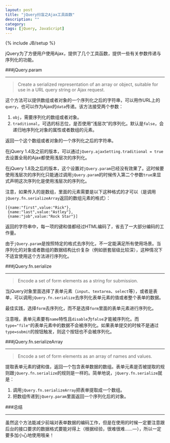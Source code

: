 ```yaml
---
layout: post
title: "jQuery扫盲之Ajax工具函数"
description: ""
category: 
tags: [jQuery, JavaScript]
---
```

{% include JB/setup %}

jQuery为了方便用户使用Ajax，提供了几个工具函数，提供一些有关参数传递与序列化的功能。

###jQuery.param
____

> Create a serialized representation of an array or object, suitable for use in a URL query string or Ajax request.

这个方法可以提供数组或者对象的一个序列化之后的字符串，可以用作URL上的`query`，也可以作为Ajax的`data`传递。该方法接受两个参数：

1. `obj`，需要序列化的数组或者对象。
2. `traditional`，可选的标志位，是否使用“浅层次”的序列化。默认是`false`，会递归地序列化对象的属性或者数组的元素。

返回一个这个数组或者对象的一个序列化之后的字符串。

在jQuery 1.4及之前的版本，可以通过`jQuery.ajaxSetting.traditional = true`去设置全局的Ajax都使用浅层次的序列化。

在jQuery 1.8及之后的版本，这个设置对`jQuery.param`已经没有效果了。这时候要使用浅层次的序列化只能通过调用`jQuery.param`的时候传入第二个参数`true`来显式声明这次序列化是使用浅层次的序列化。

注意，如果传入的是数组，里面的元素需要是以下这种格式的才可以（是调用`jQuery.fn.serializeArray`返回的数组元素的格式）：

    [{name:"first",value:"Rick"},
     {name:"last",value:"Astley"},
     {name:"job",value:"Rock Star"}]

返回的字符串中，每一项的键和值都经过HTML编码了，省去了一大部分编码的工作量。

由于`jQuery.param`是按照特定的格式去序列化，不一定能满足所有使用场景。当序列化的对象或者数组的数据结构比价复杂（例如嵌套层级比较深），这种情况下不适宜使用这个方法进行序列化。

###jQuery.fn.serialize
____

> Encode a set of form elements as a string for submission.

当jQuery对象里面选择了表单元素（`input`、`textarea`、`select`等），或者是表单，可以调用`jQuery.fn.serialize`去序列化表单元素的值或者整个表单的数据。

最佳实践，选择`form`去序列化，而不是选择`form`里面的表单元素进行序列化。

注意哦，表单元素要有`name`特性且`disable`为`false`才能被序列化。而`type="file"`的表单元素中的数据不会被序列化。如果表单提交的时候不是通过`type=submit`的按钮触发，则这个按钮也不会被序列化。

###jQuery.fn.serializeArray
____

> Encode a set of form elements as an array of names and values.

提取表单元素的键和值，返回一个包含表单数据的数组。表单元素是否被提取的规则跟`jQuery.fn.serialize`的规则是一样的。简单地说，`jQuery.fn.serialize`就是：

1. 调用`jQuery.fn.serializeArray`把表单提取成一个数组。
2. 把数组传递到`jQuery.param`里面返回一个序列化后的对象。

###总结
____

虽然这个方法能减少前端对表单数据的编码工作，但是在使用的时候一定要注意跟后台的接口要求的数据格式要能对得上（根据经验，很难很难……—），所以一定要多加小心地使用哦亲！
